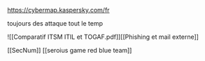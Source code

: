 
https://cybermap.kaspersky.com/fr

toujours des attaque tout le temp


![[Comparatif ITSM ITIL et TOGAF.pdf]][[Phishing et mail externe]]

[[SecNum]]
[[seroius game red blue team]]

